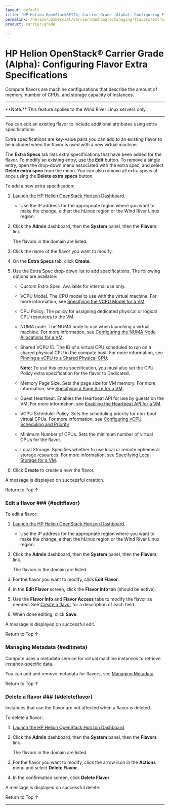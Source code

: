 ```yaml
---
layout: default
title: "HP Helion OpenStack&#174; Carrier Grade (Alpha): Configuring Flavor Extra Specifications"
permalink: /helion/commercial/carrier/dashboard/managing/flavors/extra/
product: carrier-grade

---
```

<!--UNDER REVISION-->

<script>

function PageRefresh {
onLoad="window.refresh"
}

PageRefresh();

</script>

<!-- <p style="font-size: small;"> <a href="/helion/commercial/carrier/ga1/install/">&#9664; PREV</a> | <a href="/helion/commercial/carrier/ga1/install-overview/">&#9650; UP</a> | <a href="/helion/commercial/carrier/ga1/">NEXT &#9654;</a></p> -->

# HP Helion OpenStack&#174; Carrier Grade (Alpha): Configuring Flavor Extra Specifications

Compute flavors are machine configurations that describe the amount of memory, number of CPUs, and storage capacity of instances. 

<hr>
**Note:** This feature applies to the Wind River Linux servers only.
<hr>

You can edit an existing flavor to include additional attributes using extra specifications.

Extra specifications are key-value pairs you can add to an existing flavor to be included when the flavor is used with a new virtual machine. 

The **Extra Specs** tab lists extra specifications that have been added for the flavor. To modify an existing entry, use the **Edit** button. To remove a single entry, open the drop-down menu associated with the extra spec, and select **Delete extra spec** from the menu. You can also remove all extra specs at once using the **Delete extra specs** button.

To add a new extra specification:

1. [Launch the HP Helion OpenStack Horizon Dashboard](/helion/openstack/carrier/dashboard/login/).

	* Use the IP address for the appropriate region where you want to make the change, either: the hLinux region or the Wind River Linux region.

2. Click the **Admin** dashboard, then the **System** panel, then the **Flavors** link.

	The flavors in the domain are listed. 

3. Click the name of the flavor you want to modify.

4. On the **Extra Specs** tab, click **Create**.

5. Use the Extra Spec drop-down list to add specifications. The following options are available:

	* Custom Extra Spec. Available for internal use only.
	* VCPU Model. The CPU model to use with the virtual machine. For more information, see [Specifying the VCPU Model for a VM](/helion/commercial/carrier/dashboard/managing/flavors/extra/vcpu/).
	* CPU Policy. The policy for assigning dedicated physical or logical CPU resources to the VM. 
	* NUMA node. The NUMA node to use when launching a virtual machine. For more information, see [Configuring the NUMA Node Allocations for a VM](/helion/commercial/carrier/dashboard/managing/flavors/extra/numa/).
	* Shared VCPU ID. The ID of a virtual CPU scheduled to run on a shared physical CPU in the compute host. For more information, see [Pinning a vCPU to a Shared Physical CPU](/helion/commercial/carrier/dashboard/managing/flavors/extra/vcpu/pin/).

		**Note:** To use this extra specification, you must also set the CPU Policy extra specification for the flavor to Dedicated.
	* Memory Page Size. Sets the page size for VM memory. For more information, see [Specifying a Page Size for a VM](/helion/commercial/carrier/dashboard/managing/flavors/extra/page/).
	* Guest Heartbeat. Enables the Heartbeat API for use by guests on the VM. For more information, see [Enabling the Heartbeat API for a VM](/helion/commercial/carrier/dashboard/managing/flavors/extra/api/).
	* VCPU Scheduler Policy. Sets the scheduling priority for non-boot virtual CPUs. For more information, see [Configuring vCPU Scheduling and Priority](/helion/commercial/carrier/dashboard/managing/flavors/extra/vcpu/sched/)
	* Minimum Number of CPUs. Sets the minimum number of virtual CPUs for the flavor.
	* Local Storage. Specifies whether to use local or remote ephemeral storage resources. For more information, see [Specifying Local Storage for a VM](/helion/commercial/carrier/dashboard/managing/flavors/extra/vcpu/storage/).

6. Click **Create** to create a new the flavor.

A message is displayed on successful creation.

<a href="#top" style="padding:14px 0px 14px 0px; text-decoration: none;"> Return to Top &#8593; </a>


### Edit a flavor ### {#editflavor}

To edit a flavor:

1. [Launch the HP Helion OpenStack Horizon Dashboard](/helion/openstack/carrier/dashboard/login/).

	* Use the IP address for the appropriate region where you want to make the change, either: the hLinux region or the Wind River Linux region.

2. Click the **Admin** dashboard, then the **System** panel, then the **Flavors** link.

	The flavors in the domain are listed. 

3. For the flavor you want to modify, click **Edit Flavor**. 

4. In the **Edit Flavor** screen, click the **Flavor Info** tab (should be active).

5. Use the **Flavor Info** and **Flavor Access** tabs to modify the flavor as needed. See <a href="#createflavor">Create a flavor</a> for a description of each field.

6. When done editing, click **Save**.

A message is displayed on successful edit.

<a href="#top" style="padding:14px 0px 14px 0px; text-decoration: none;"> Return to Top &#8593; </a>


### Managing Metadata {#editmeta}

Compute uses a metadata service for virtual machine instances to retrieve instance-specific data. 

You can add and remove metadata for flavors, see [Managing Metadata](/helion/commercial/carrier/dashboard/managing/metadata/).

<a href="#top" style="padding:14px 0px 14px 0px; text-decoration: none;"> Return to Top &#8593; </a>


### Delete a flavor ### {#deleteflavor}

Instances that use the flavor are not affected when a flavor is deleted.

To delete a flavor:

1. [Launch the HP Helion OpenStack Horizon Dashboard](/helion/openstack/carrier/dashboard/login/).

2. Click the **Admin** dashboard, then the **System** panel, then the **Flavors** link.

	The flavors in the domain are listed. 

3. For the flavor you want to modify, click the arrow icon in the **Actions** menu and select **Delete Flavor**. 

4. In the confirmation screen, click **Delete Flavor**.
<p>A message is displayed on successful delete.</p> 

<a href="#top" style="padding:14px 0px 14px 0px; text-decoration: none;"> Return to Top &#8593; </a>


----
